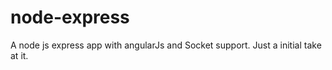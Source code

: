 # node-express

A node js express app with angularJs and Socket support. Just a initial take at it.
